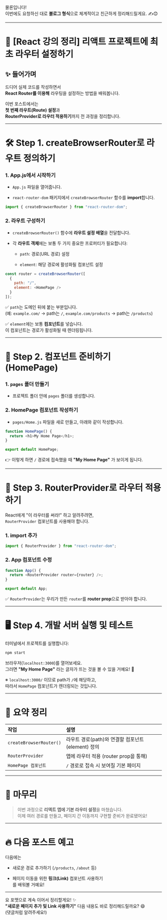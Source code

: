 물론입니다!  
이번에도 요청하신 대로 **블로그 형식**으로 체계적이고 친근하게 정리해드릴게요. ✍️😊

---

# 🌟 [React 강의 정리] 리액트 프로젝트에 최초 라우터 설정하기

## ✨ 들어가며

드디어 실제 코드를 작성하면서  
**React Router를 이용해** 라우팅을 설정하는 방법을 배워봅니다.

이번 포스트에서는  
**첫 번째 라우트(Route) 설정**과  
**RouterProvider로 라우터 적용하기**까지 전 과정을 정리합니다.

---

# 🛠️ Step 1. createBrowserRouter로 라우트 정의하기

### 1. App.js에서 시작하기

- `App.js` 파일을 열어줍니다.
    
- `react-router-dom` 패키지에서 `createBrowserRouter` 함수를 **import**합니다.
    

```javascript
import { createBrowserRouter } from "react-router-dom";
```

### 2. 라우트 구성하기

- `createBrowserRouter()` 함수에 **라우트 설정 배열**을 전달합니다.
    
- 각 **라우트 객체**에는 보통 두 가지 중요한 프로퍼티가 필요합니다:
    
    - `path`: 경로(URL 경로) 설정
        
    - `element`: 해당 경로에 활성화될 컴포넌트 설정
        

```javascript
const router = createBrowserRouter([
  {
    path: "/", 
    element: <HomePage />
  }
]);
```

✅ `path`는 도메인 뒤에 붙는 부분입니다.  
(예: `example.com/` → path는 `/`, `example.com/products` → path는 `/products`)

✅ `element`에는 보통 **컴포넌트**를 넣습니다.  
이 컴포넌트는 경로가 활성화될 때 렌더링됩니다.

---

# 📄 Step 2. 컴포넌트 준비하기 (HomePage)

### 1. `pages` 폴더 만들기

- 프로젝트 폴더 안에 `pages` 폴더를 생성합니다.
    

### 2. HomePage 컴포넌트 작성하기

- `pages/Home.js` 파일을 새로 만들고, 아래와 같이 작성합니다.
    

```javascript
function HomePage() {
  return <h1>My Home Page</h1>;
}

export default HomePage;
```

👉 이렇게 하면 `/` 경로에 접속했을 때 **"My Home Page"** 가 보이게 됩니다.

---

# 🚀 Step 3. RouterProvider로 라우터 적용하기

React에게 "이 라우터를 써라!" 하고 알려주려면,  
`RouterProvider` 컴포넌트를 사용해야 합니다.

### 1. import 추가

```javascript
import { RouterProvider } from "react-router-dom";
```

### 2. App 컴포넌트 수정

```javascript
function App() {
  return <RouterProvider router={router} />;
}

export default App;
```

✅ `RouterProvider`는 우리가 만든 `router`를 **router prop**으로 받아야 합니다.

---

# 🖥️ Step 4. 개발 서버 실행 및 테스트

터미널에서 프로젝트를 실행합니다:

```bash
npm start
```

브라우저(`localhost:3000`)를 열어보세요.  
그러면 **"My Home Page"** 라는 글자가 뜨는 것을 볼 수 있을 거예요! 🎯

※ `localhost:3000/` 이므로 path가 `/`에 해당하고,  
따라서 `HomePage` 컴포넌트가 렌더링되는 것입니다.

---

# 📌 요약 정리

|작업|설명|
|:--|:--|
|`createBrowserRouter()`|라우트 경로(path)와 연결할 컴포넌트(element) 정의|
|`RouterProvider`|앱에 라우터 적용 (router prop을 통해)|
|`HomePage 컴포넌트`|`/` 경로로 접속 시 보여질 기본 페이지|

---

# 🎯 마무리

> 이번 과정으로 **리액트 앱에 기본 라우터 설정**을 마쳤습니다.  
> 이제 여러 경로를 만들고, 페이지 간 이동까지 구현할 준비가 완료됐어요!

---

# 🔥 다음 포스트 예고

다음에는

- 새로운 경로 추가하기 (`/products`, `/about` 등)
    
- 페이지 이동을 위한 **링크(Link)** 컴포넌트 사용하기  
    를 배워볼 거예요!
    

---

요 포맷으로 계속 이어서 정리할게요! ✨  
**"새로운 페이지 추가 및 Link 사용하기"** 다음 내용도 바로 정리해드릴까요? 😄  
(댓글처럼 알려주세요!)